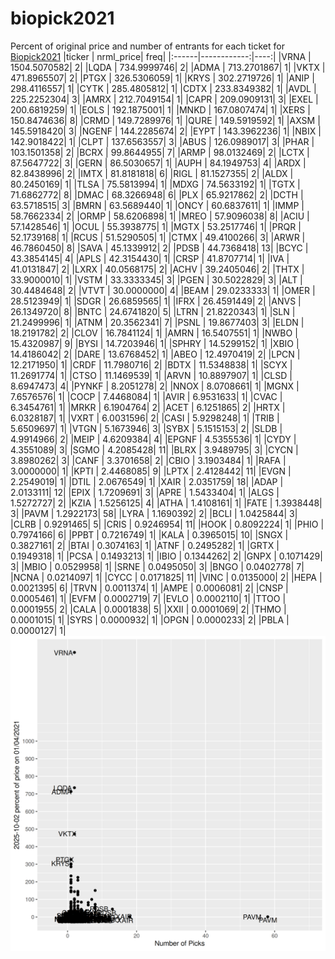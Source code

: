 # biopick2021
Percent of original price and number of entrants for each ticket for [Biopick2021](https://twitter.com/hashtag/Biopick2021)
|ticker |   nrml_price| freq|
|:------|------------:|----:|
|VRNA   | 1504.5070582|    2|
|LQDA   |  734.9999746|    2|
|ADMA   |  713.2701867|    1|
|VKTX   |  471.8965507|    2|
|PTGX   |  326.5306059|    1|
|KRYS   |  302.2719726|    1|
|ANIP   |  298.4116557|    1|
|CYTK   |  285.4805812|    1|
|CDTX   |  233.8349382|    1|
|AVDL   |  225.2252304|    3|
|AMRX   |  212.7049154|    1|
|CAPR   |  209.0909131|    3|
|EXEL   |  200.6819259|    1|
|EOLS   |  192.1875001|    1|
|MNKD   |  167.0807474|    1|
|XERS   |  150.8474636|    8|
|CRMD   |  149.7289976|    1|
|QURE   |  149.5919592|    1|
|AXSM   |  145.5918420|    3|
|NGENF  |  144.2285674|    2|
|EYPT   |  143.3962236|    1|
|NBIX   |  142.9018422|    1|
|CLPT   |  137.6563557|    3|
|ABUS   |  126.0989017|    3|
|PHAR   |  103.1501358|    2|
|BCRX   |   99.8644955|    7|
|ARMP   |   98.0132469|    2|
|LCTX   |   87.5647722|    3|
|GERN   |   86.5030657|    1|
|AUPH   |   84.1949753|    4|
|ARDX   |   82.8438996|    2|
|IMTX   |   81.8181818|    6|
|RIGL   |   81.1527355|    2|
|ALDX   |   80.2450169|    1|
|TLSA   |   75.5813994|    1|
|MDXG   |   74.5633192|    1|
|TGTX   |   71.6862772|    8|
|DMAC   |   68.3266948|    6|
|PLX    |   65.9217862|    2|
|DCTH   |   63.5718515|    3|
|BMRN   |   63.5689440|    1|
|ONCY   |   60.6837611|    1|
|IMMP   |   58.7662334|    2|
|ORMP   |   58.6206898|    1|
|MREO   |   57.9096038|    8|
|ACIU   |   57.1428546|    1|
|OCUL   |   55.3938775|    1|
|MGTX   |   53.2517746|    1|
|PRQR   |   52.1739168|    1|
|RCUS   |   51.5290505|    1|
|CTMX   |   49.4100266|    3|
|ARWR   |   46.7860450|    8|
|SAVA   |   45.1339912|    2|
|PDSB   |   44.7368418|   13|
|BCYC   |   43.3854145|    4|
|APLS   |   42.3154430|    1|
|CRSP   |   41.8707714|    1|
|IVA    |   41.0131847|    2|
|LXRX   |   40.0568175|    2|
|ACHV   |   39.2405046|    2|
|THTX   |   33.9000010|    1|
|VSTM   |   33.3333345|    3|
|PGEN   |   30.5022829|    3|
|ALT    |   30.4484648|    2|
|VTVT   |   30.0000000|    4|
|BEAM   |   29.0233333|    1|
|OMER   |   28.5123949|    1|
|SDGR   |   26.6859565|    1|
|IFRX   |   26.4591449|    2|
|ANVS   |   26.1349720|    8|
|BNTC   |   24.6741820|    5|
|LTRN   |   21.8220343|    1|
|SLN    |   21.2499996|    1|
|ATNM   |   20.3562341|    7|
|PSNL   |   19.8677403|    3|
|ELDN   |   18.2191782|    2|
|CLOV   |   16.7841124|    1|
|AMRN   |   16.5407551|    1|
|NWBO   |   15.4320987|    9|
|BYSI   |   14.7203946|    1|
|SPHRY  |   14.5299152|    1|
|XBIO   |   14.4186042|    2|
|DARE   |   13.6768452|    1|
|ABEO   |   12.4970419|    2|
|LPCN   |   12.2171950|    1|
|CRDF   |   11.7980716|    2|
|BDTX   |   11.5348838|    1|
|SCYX   |   11.2691774|    1|
|CTSO   |   11.1469539|    1|
|ARVN   |   10.8897907|    1|
|CLSD   |    8.6947473|    4|
|PYNKF  |    8.2051278|    2|
|NNOX   |    8.0708661|    1|
|MGNX   |    7.6576576|    1|
|COCP   |    7.4468084|    1|
|AVIR   |    6.9531633|    1|
|CVAC   |    6.3454761|    1|
|MRKR   |    6.1904764|    2|
|ACET   |    6.1251865|    2|
|HRTX   |    6.0328187|    1|
|VXRT   |    6.0031596|    2|
|CASI   |    5.9298248|    1|
|TRIB   |    5.6509697|    1|
|VTGN   |    5.1673946|    3|
|SYBX   |    5.1515153|    2|
|SLDB   |    4.9914966|    2|
|MEIP   |    4.6209384|    4|
|EPGNF  |    4.5355536|    1|
|CYDY   |    4.3551089|    3|
|SGMO   |    4.2085428|   11|
|BLRX   |    3.9489795|    3|
|CYCN   |    3.8980262|    3|
|CANF   |    3.3701658|    2|
|CBIO   |    3.1903484|    1|
|RAFA   |    3.0000000|    1|
|KPTI   |    2.4468085|    9|
|LPTX   |    2.4128442|   11|
|EVGN   |    2.2549019|    1|
|DTIL   |    2.0676549|    1|
|XAIR   |    2.0351759|   18|
|ADAP   |    2.0133111|   12|
|EPIX   |    1.7209691|    3|
|APRE   |    1.5433404|    1|
|ALGS   |    1.5272727|    2|
|KZIA   |    1.5256125|    4|
|ATHA   |    1.4108161|    1|
|FATE   |    1.3938448|    3|
|PAVM   |    1.2922173|   58|
|LYRA   |    1.1690392|    2|
|BCLI   |    1.0425844|    3|
|CLRB   |    0.9291465|    5|
|CRIS   |    0.9246954|   11|
|HOOK   |    0.8092224|    1|
|PHIO   |    0.7974166|    6|
|PPBT   |    0.7216749|    1|
|KALA   |    0.3965015|   10|
|SNGX   |    0.3827161|    2|
|BTAI   |    0.3074163|    1|
|ATNF   |    0.2495282|    1|
|GRTX   |    0.1949318|    1|
|PCSA   |    0.1493213|    1|
|IBIO   |    0.1344262|    2|
|GNPX   |    0.1071429|    3|
|MBIO   |    0.0529958|    1|
|SRNE   |    0.0495050|    3|
|BNGO   |    0.0402778|    7|
|NCNA   |    0.0214097|    1|
|CYCC   |    0.0171825|   11|
|VINC   |    0.0135000|    2|
|HEPA   |    0.0021395|    6|
|TRVN   |    0.0011374|    1|
|AMPE   |    0.0006081|    2|
|CNSP   |    0.0005461|    1|
|EVFM   |    0.0002719|    7|
|EVLO   |    0.0002110|    1|
|TTOO   |    0.0001955|    2|
|CALA   |    0.0001838|    5|
|XXII   |    0.0001069|    2|
|THMO   |    0.0001015|    1|
|SYRS   |    0.0000932|    1|
|OPGN   |    0.0000233|    2|
|PBLA   |    0.0000127|    1|
![retvspicks](biopicks.png?raw=true)
